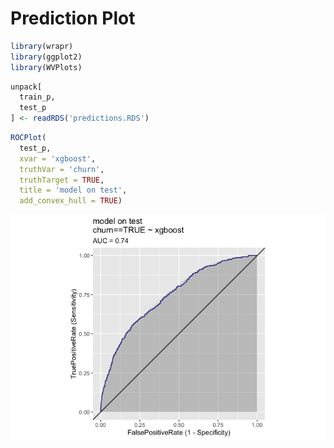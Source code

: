 Prediction Plot
================

``` r
library(wrapr)
library(ggplot2)
library(WVPlots)
```

``` r
unpack[
  train_p,
  test_p
] <- readRDS('predictions.RDS')
```

``` r
ROCPlot(
  test_p,
  xvar = 'xgboost',
  truthVar = 'churn',
  truthTarget = TRUE,
  title = 'model on test',
  add_convex_hull = TRUE)
```

![](PredPlot_files/figure-gfm/unnamed-chunk-3-1.png)<!-- -->

